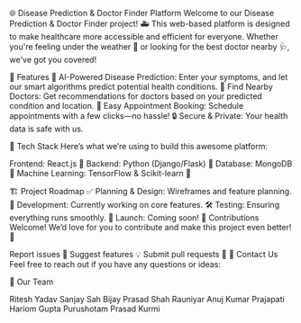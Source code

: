 🌐 Disease Prediction & Doctor Finder Platform
Welcome to our Disease Prediction & Doctor Finder project! 🚑 This web-based platform is designed to make healthcare more accessible and efficient for everyone. Whether you're feeling under the weather 🤒 or looking for the best doctor nearby 🩺, we've got you covered!

🌟 Features
🧠 AI-Powered Disease Prediction: Enter your symptoms, and let our smart algorithms predict potential health conditions.
📍 Find Nearby Doctors: Get recommendations for doctors based on your predicted condition and location.
📅 Easy Appointment Booking: Schedule appointments with a few clicks—no hassle!
🔒 Secure & Private: Your health data is safe with us.

🚀 Tech Stack
Here’s what we’re using to build this awesome platform:

Frontend: React.js 🌟
Backend: Python (Django/Flask) 🐍
Database: MongoDB 🍃
Machine Learning: TensorFlow & Scikit-learn 🤖
 
🏗️ Project Roadmap
✅ Planning & Design: Wireframes and feature planning.
🚧 Development: Currently working on core features.
🛠️ Testing: Ensuring everything runs smoothly.
🎉 Launch: Coming soon!
🤝 Contributions Welcome!
We’d love for you to contribute and make this project even better! 🫶

Report issues 🐛
Suggest features 💡
Submit pull requests 🔧
📧 Contact Us
Feel free to reach out if you have any questions or ideas:


💙 Our Team

 Ritesh Yadav
 Sanjay Sah
 Bijay Prasad Shah Rauniyar
 Anuj Kumar Prajapati
 Hariom Gupta
 Purushotam Prasad Kurmi

